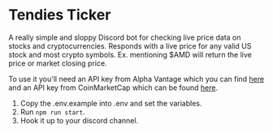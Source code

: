 # Tendies Ticker

A really simple and sloppy Discord bot for checking live price data on stocks and cryptocurrencies. Responds with a live price for any valid US stock and most crypto symbols. Ex. mentioning $AMD will return the live price or market closing price.

To use it you'll need an API key from Alpha Vantage which you can find [here](https://www.alphavantage.co/support/#api-key) and an API key from CoinMarketCap which can be found [here](https://coinmarketcap.com/api/).

1. Copy the .env.example into .env and set the variables.
2. Run `npm run start`.
3. Hook it up to your discord channel.
